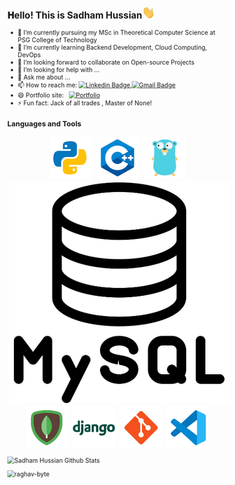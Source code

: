 <h2> 𝐇ello! This is Sadham Hussian<img src="https://raw.githubusercontent.com/ABSphreak/ABSphreak/master/gifs/Hi.gif" width="30px"></h2>

- 🔭 I’m currently pursuing my MSc in Theoretical Computer Science at PSG College of Technology
- 🌱 I’m currently learning Backend Development, Cloud Computing, DevOps
- 👯 I’m looking forward to collaborate on Open-source Projects
- 🤔 I’m looking for help with ...
- 💬 Ask me about ...
- 📫 How to reach me: 
[![Linkedin Badge](https://img.shields.io/badge/-Linkedin-blue?style=flat-square&logo=Linkedin&logoColor=white&link=https://www.linkedin.com/in/harshkumarkhatri/)](https://www.linkedin.com/in/sadham-hussian-m-806988181/),[![Gmail Badge](https://img.shields.io/badge/-Gmail-c14438?style=flat-square&logo=Gmail&logoColor=white&link=mailto:mailharshkhatri@gmail.com)](mailto:sadhamhussian2020@gmail.com)
- 😄 Portfolio site: &nbsp; [![Portfolio](https://img.shields.io/badge/Portfolio-❤-orange)](https://sadham-hussian.github.io/)
- ⚡ Fun fact: Jack of all trades , Master of None!

### Languages and Tools

<p align="center">
<img src="https://github.com/Sadham-Hussian/Sadham-Hussian/blob/master/Assets/python.svg" style="vertical-align:top; margin:4px">
<img src="https://github.com/Sadham-Hussian/Sadham-Hussian/blob/master/Assets/c++.svg" style="vertical-align:top; margin:4px">
<img src="https://github.com/Sadham-Hussian/Sadham-Hussian/blob/master/Assets/golang.svg" style="vertical-align:top; margin:4px">
<img src="https://github.com/Sadham-Hussian/Sadham-Hussian/blob/master/Assets/mysql.svg" style="vertical-align:top; margin:4px">
<img src="https://github.com/Sadham-Hussian/Sadham-Hussian/blob/master/Assets/mongodb.svg" style="vertical-align:top; margin:4px">
<img src="https://github.com/Sadham-Hussian/Sadham-Hussian/blob/master/Assets/django.svg" style="vertical-align:top; margin:4px">
<img src="https://github.com/Sadham-Hussian/Sadham-Hussian/blob/master/Assets/git.svg" style="vertical-align:top; margin:4px">
<img src="https://github.com/Sadham-Hussian/Sadham-Hussian/blob/master/Assets/vscode.svg" style="vertical-align:top; margin:4px">
</p>

![Sadham Hussian Github Stats](https://github-readme-stats.vercel.app/api?username=Sadham-Hussian&show_icons=true&title_color=fff&icon_color=79ff97&text_color=9f9f9f&bg_color=151515)

<p align="left"> <img src="https://komarev.com/ghpvc/?username=Sadham-Hussian" alt="raghav-byte" /> </p>